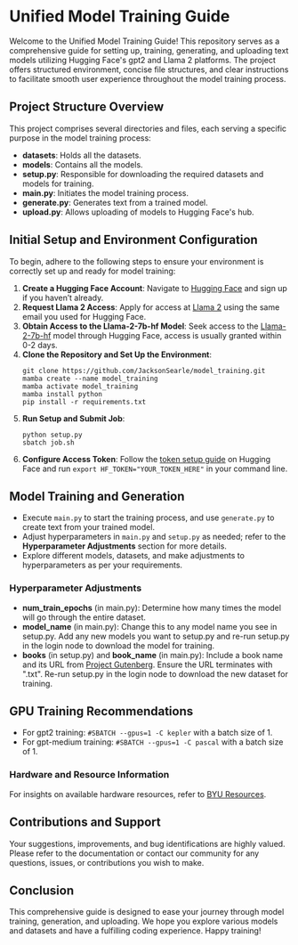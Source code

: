 # Unified Model Training Guide

Welcome to the Unified Model Training Guide! This repository serves as a comprehensive guide for setting up, training, generating, and uploading text models utilizing Hugging Face's gpt2 and Llama 2 platforms. The project offers structured environment, concise file structures, and clear instructions to facilitate smooth user experience throughout the model training process.

## Project Structure Overview
This project comprises several directories and files, each serving a specific purpose in the model training process:
- **datasets**: Holds all the datasets.
- **models**: Contains all the models.
- **setup.py**: Responsible for downloading the required datasets and models for training.
- **main.py**: Initiates the model training process.
- **generate.py**: Generates text from a trained model.
- **upload.py**: Allows uploading of models to Hugging Face's hub.

## Initial Setup and Environment Configuration

To begin, adhere to the following steps to ensure your environment is correctly set up and ready for model training:

1. **Create a Hugging Face Account**: Navigate to [Hugging Face](https://huggingface.co/login) and sign up if you haven’t already.
2. **Request Llama 2 Access**: Apply for access at [Llama 2](https://ai.meta.com/llama/) using the same email you used for Hugging Face.
3. **Obtain Access to the Llama-2-7b-hf Model**: Seek access to the [Llama-2-7b-hf](https://huggingface.co/meta-llama/Llama-2-7b-hf) model through Hugging Face, access is usually granted within 0-2 days.
4. **Clone the Repository and Set Up the Environment**:
   ```
   git clone https://github.com/JacksonSearle/model_training.git
   mamba create --name model_training
   mamba activate model_training
   mamba install python
   pip install -r requirements.txt
   ```
5. **Run Setup and Submit Job**:
   ```
   python setup.py
   sbatch job.sh
   ```
6. **Configure Access Token**:
   Follow the [token setup guide](https://huggingface.co/docs/hub/security-tokens) on Hugging Face and run `export HF_TOKEN="YOUR_TOKEN_HERE"` in your command line.

## Model Training and Generation
- Execute `main.py` to start the training process, and use `generate.py` to create text from your trained model.
- Adjust hyperparameters in `main.py` and `setup.py` as needed; refer to the **Hyperparameter Adjustments** section for more details.
- Explore different models, datasets, and make adjustments to hyperparameters as per your requirements.

### Hyperparameter Adjustments
- **num_train_epochs** (in main.py): Determine how many times the model will go through the entire dataset.
- **model_name** (in main.py): Change this to any model name you see in setup.py. Add any new models you want to setup.py and re-run setup.py in the login node to download the model for training.
- **books** (in setup.py) and **book_name** (in main.py): Include a book name and its URL from [Project Gutenberg](https://www.gutenberg.org/). Ensure the URL terminates with ".txt". Re-run setup.py in the login node to download the new dataset for training.

## GPU Training Recommendations
- For gpt2 training: `#SBATCH --gpus=1 -C kepler` with a batch size of 1.
- For gpt-medium training: `#SBATCH --gpus=1 -C pascal` with a batch size of 1.

### Hardware and Resource Information
For insights on available hardware resources, refer to [BYU Resources](https://rc.byu.edu/documentation/resources).

## Contributions and Support
Your suggestions, improvements, and bug identifications are highly valued. Please refer to the documentation or contact our community for any questions, issues, or contributions you wish to make.

## Conclusion
This comprehensive guide is designed to ease your journey through model training, generation, and uploading. We hope you explore various models and datasets and have a fulfilling coding experience. Happy training!